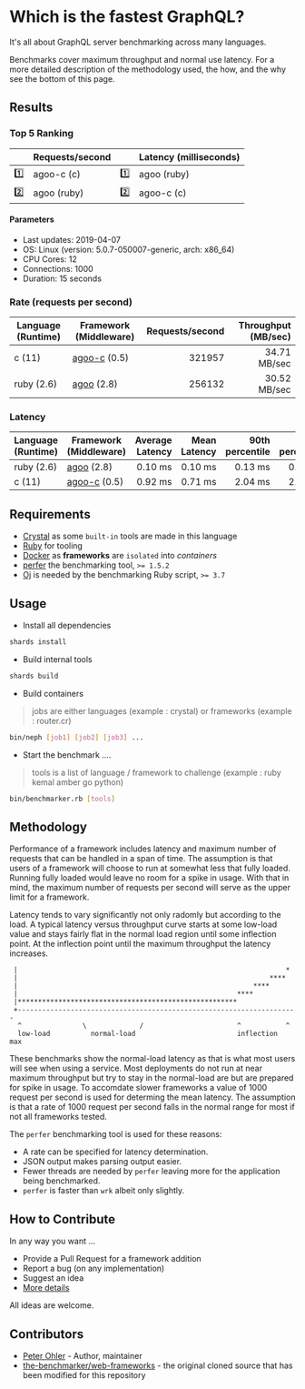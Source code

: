 # Which is the fastest GraphQL?

It's all about GraphQL server benchmarking across many languages.

Benchmarks cover maximum throughput and normal use latency. For a more
detailed description of the methodology used, the how, and the why see the
bottom of this page.

## Results

<!-- Result from here -->
### Top 5 Ranking
|     | Requests/second |     | Latency (milliseconds) |
|:---:| --------------- |:---:| ---------------------- |
| :one: | agoo-c (c) | :one: | agoo (ruby) |
| :two: | agoo (ruby) | :two: | agoo-c (c) |

#### Parameters
- Last updates: 2019-04-07
- OS: Linux (version: 5.0.7-050007-generic, arch: x86_64)
- CPU Cores: 12
- Connections: 1000
- Duration: 15 seconds

### Rate (requests per second)
| Language (Runtime) | Framework (Middleware) | Requests/second | Throughput (MB/sec) |
| -------------------| ---------------------- | ---------------:| -------------------:|
| c (11) | [agoo-c](github.com/ohler55/agoo-c) (0.5) | 321957 | 34.71 MB/sec |
| ruby (2.6) | [agoo](github.com/ohler55/agoo) (2.8) | 256132 | 30.52 MB/sec |

### Latency
| Language (Runtime) | Framework (Middleware) | Average Latency | Mean Latency | 90th percentile | 99th percentile | 99.9th percentile | Standard Deviation |
| ------------------ | ---------------------- | ---------------:| ------------:| ---------------:| ---------------:| -----------------:| ------------------:|
| ruby (2.6) | [agoo](github.com/ohler55/agoo) (2.8) | 0.10 ms | 0.10 ms | 0.13 ms | 0.17 ms | 0.23 ms | 0.03 |
| c (11) | [agoo-c](github.com/ohler55/agoo-c) (0.5) | 0.92 ms | 0.71 ms | 2.04 ms | 2.70 ms | 2.72 ms | 0.84 |
<!-- Result till here -->

## Requirements

+ [Crystal](https://crystal-lang.org) as some `built-in` tools are made in this language
+ [Ruby](https://www.ruby-lang.org) for tooling
+ [Docker](https://www.docker.com) as **frameworks** are `isolated` into _containers_
+ [perfer](https://github.com/ohler55/perfer) the benchmarking tool, `>= 1.5.2`
+ [Oj](https://github.com/ohler55/oj) is needed by the benchmarking Ruby script, `>= 3.7`

## Usage

+ Install all dependencies

```sh
shards install
```

+ Build internal tools

```sh
shards build
```

+ Build containers

> jobs are either languages (example : crystal) or frameworks (example : router.cr)

```sh
bin/neph [job1] [job2] [job3] ...
```

+ Start the benchmark ....

> tools is a list of language / framework to challenge (example : ruby kemal amber go python)

```sh
bin/benchmarker.rb [tools]
```

## Methodology

Performance of a framework includes latency and maximum number of requests
that can be handled in a span of time. The assumption is that users of a
framework will choose to run at somewhat less that fully loaded. Running fully
loaded would leave no room for a spike in usage. With that in mind, the
maximum number of requests per second will serve as the upper limit for a
framework.

Latency tends to vary significantly not only radomly but according to the
load. A typical latency versus throughput curve starts at some low-load value
and stays fairly flat in the normal load region until some inflection
point. At the inflection point until the maximum throughput the latency
increases.

```
 |                                                                  *
 |                                                              ****
 |                                                          ****
 |                                                      ****
 |******************************************************
 +---------------------------------------------------------------------
  ^               \             /                       ^           ^
  low-load          normal-load                         inflection  max
```

These benchmarks show the normal-load latency as that is what most users will
see when using a service. Most deployments do not run at near maximum
throughput but try to stay in the normal-load are but are prepared for spike
in usage. To accomdate slower frameworks a value of 1000 request per second is
used for determing the mean latency. The assumption is that a rate of 1000
request per second falls in the normal range for most if not all frameworks
tested.

The `perfer` benchmarking tool is used for these reasons:

- A rate can be specified for latency determination.
- JSON output makes parsing output easier.
- Fewer threads are needed by `perfer` leaving more for the application being benchmarked.
- `perfer` is faster than `wrk` albeit only slightly.

## How to Contribute

In any way you want ...

+ Provide a Pull Request for a framework addition
+ Report a bug (on any implementation)
+ Suggest an idea
+ [More details](CONTRIBUTING.md)

All ideas are welcome.

## Contributors

- [Peter Ohler](https://github.com/ohler55) - Author, maintainer
- [the-benchmarker/web-frameworks](https://github.com/the-benchmarker/web-frameworks) - the original cloned source that has been modified for this repository
